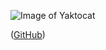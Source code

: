 ![Image of Yaktocat](https://octodex.github.com/images/yaktocat.png)

([GitHub](http://github.com))
